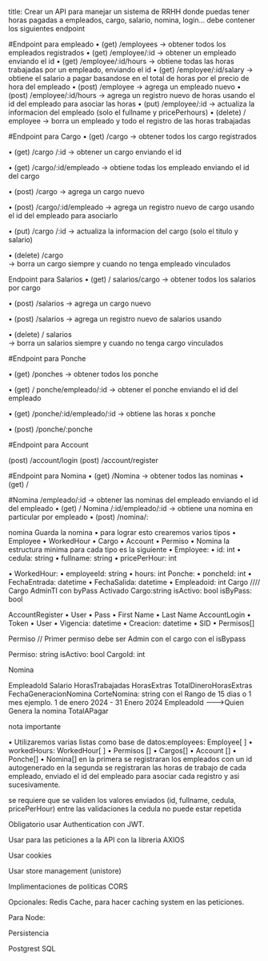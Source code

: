title: Crear un API para manejar un sistema de RRHH donde puedas tener horas pagadas a empleados, cargo, salario, nomina, login...  debe contener los siguientes endpoint

#Endpoint para empleado
• (get) /employees
-> obtener todos los empleados registrados
• (get) /employee/:id
-> obtener un empleado enviando el id
• (get) /employee/:id/hours
-> obtiene todas las horas trabajadas por un empleado, enviando el id
• (get) /employee/:id/salary
->  obtiene el salario a pagar basandose en el total de horas por el precio de hora del empleado
• (post) /employee
-> agrega un empleado nuevo
• (post) /employee/:id/hours
-> agrega un registro nuevo de horas usando el id del empleado para asociar las horas
• (put) /employee/:id
-> actualiza la informacion del empleado (solo el fullname y pricePerhours)
• (delete) / employee
-> borra un empleado y todo el registro de las horas trabajadas

#Endpoint para Cargo
• (get) /cargo
-> obtener todos los cargo  registrados

• (get) /cargo /:id
-> obtener un cargo  enviando el id

• (get) /cargo/:id/empleado
-> obtiene todas los empleado enviando el id del cargo

• (post) /cargo
-> agrega un cargo nuevo

• (post) /cargo/:id/empleado
-> agrega un registro nuevo de cargo usando el id del empleado para asociarlo

• (put) /cargo  /:id
-> actualiza la informacion del cargo  (solo el titulo y salario)

• (delete) /cargo  
-> borra un cargo siempre y cuando no tenga empleado vinculados

Endpoint para Salarios
• (get) / salarios/cargo
-> obtener todos los salarios  por cargo

• (post) /salarios
-> agrega un cargo nuevo

• (post) /salarios
-> agrega un registro nuevo de salarios  usando 

• (delete) / salarios    
-> borra un salarios  siempre y cuando no tenga cargo vinculados

#Endpoint para Ponche

• (get) /ponches
-> obtener todos los  ponche

• (get) / ponche/empleado/:id
-> obtener el ponche enviando el id del empleado

• (get) /ponche/:id/empleado/:id
-> obtiene las horas x ponche 

• (post) /ponche/:ponche

#Endpoint para Account

(post) /account/login
(post) /account/register

#Endpoint para Nomina
• (get) /Nomina
-> obtener todos las nominas
• (get) / 

#Nomina /empleado/:id
-> obtener las nominas del empleado enviando el id del empleado
• (get) /
Nomina  /:id/empleado/:id
-> obtiene una nomina en particular por empleado 
• (post) /nomina/:

nomina
Guarda la nomina
•  para lograr esto crearemos varios tipos
• Employee
• WorkedHour
• Cargo
• Account
• Permiso
• Nomina
la estructura minima para cada tipo es la siguiente
• Employee:
• id: int
• cedula: string
• fullname: string
• pricePerHour: int

• WorkedHour:
• employeeId: string
• hours: int
Ponche:
• poncheId: int
• FechaEntrada: datetime
• FechaSalida: datetime
• Empleadoid: int
Cargo
//// Cargo AdminTI con byPass Activado
   Cargo:string
    isActivo: bool
    isByPass: bool

AccountRegister
• User
• Pass
• First Name
• Last Name
AccountLogin
• Token
• User
• Vigencia: datetime
• Creacion: datetime
• SID
• Permisos[]

Permiso
// Primer permiso debe ser Admin con el cargo con el isBypass

   Permiso: string
   isActivo: bool
   CargoId: int
 

Nomina

EmpleadoId
Salario
HorasTrabajadas
HorasExtras
TotalDineroHorasExtras
FechaGeneracionNomina
CorteNomina: string con el Rango de 15 dias o 1 mes ejemplo. 1 de enero 2024 - 31 Enero 2024
EmpleadoId  --->Quien Genera la nomina
TotalAPagar

nota importante

• Utilizaremos  varias listas como base de datos:employees: Employee[ ]
• workedHours: WorkedHour[ ]
• Permisos []
• Cargos[]
• Account []
• Ponche[]
• Nomina[]
en la primera se registraran los empleados con un id autogenerado
en la segunda se registraran las horas de trabajo de cada empleado, enviado el id del empleado para asociar cada registro y asi sucesivamente.

se requiere que se validen los valores enviados (id, fullname, cedula, pricePerHour)
entre las validaciones la cedula no puede estar repetida

Obligatorio usar Authentication con JWT.

Usar para las peticiones a la API con la libreria AXIOS

Usar cookies

Usar store management (unistore)

Implimentaciones de politicas CORS

Opcionales:
Redis Cache, para hacer caching system en las peticiones.

Para Node:

Persistencia

 Postgrest SQL
